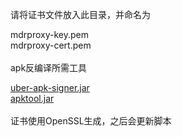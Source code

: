请将证书文件放入此目录，并命名为

mdrproxy-key.pem <br />
mdrproxy-cert.pem
<br />
<br />
apk反编译所需工具

[uber-apk-signer.jar](https://github.com/patrickfav/uber-apk-signer) <br />
[apktool.jar](https://github.com/iBotPeaches/Apktool)
<br />
<br />
证书使用OpenSSL生成，之后会更新脚本